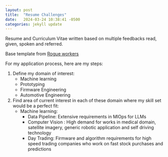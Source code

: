```yaml
---
layout: post
title:  "Resume Challenges"
date:   2024-03-24 10:38:41 -0500
categories: jekyll update
---
```


Resume and Curriculum Vitae written based on multiple feedbacks read, given, spoken and referred.

Base template from [Rogue workers](https://discourse.rogueworkers.com/t/resume-template-critique-software-engineer-experienced/178)

For my application process, here are my steps:
1. Define my domain of interest:
	- Machine learning
	- Prototyping
	- Firmware Engineering
	- Automotive Engineering
2. Find area of current interest in each of these domain where my skill set would be a perfect fit:
	- Machine learning:
		- Data Pipeline: Extensive requirements in MlOps for LLMs
		- Computer Vision : High demand for works in medical domain, satellite imagery, generic robotic application and self driving technology
		- Day Trading: Firmware and algorithm requirements for high speed trading companies who work on fast stock purchases and predictions

